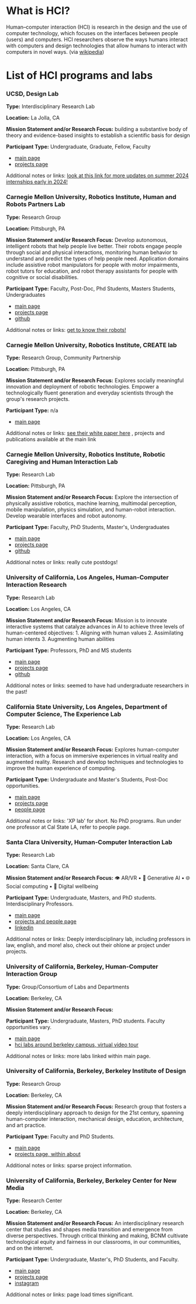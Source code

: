 # What is HCI?
Human–computer interaction (HCI) is research in the design and the use of computer technology, which focuses on the interfaces between people (users) and computers. HCI researchers observe the ways humans interact with computers and design technologies that allow humans to interact with computers in novel ways. (via [wikipedia](https://en.wikipedia.org/wiki/Human%E2%80%93computer_interaction#:~:text=Human%E2%80%93computer%20interaction%20(HCI),with%20computers%20in%20novel%20ways.))

# List of HCI programs and labs

### UCSD, Design Lab

**Type:** Interdisciplinary Research Lab

**Location:** La Jolla, CA

**Mission Statement and/or Research Focus:** building a substantive body of theory and evidence-based insights to establish a scientific basis for design

**Participant Type:** Undergraduate, Graduate, Fellow, Faculty

- [main page](https://designlab.ucsd.edu/)
- [projects page](https://designlab.ucsd.edu/research/)


Additional notes or links: [look at this link for more updates on summer 2024 internships  early in 2024!](https://designlab.ucsd.edu/jobs/internships/)


### Carnegie Mellon University, Robotics Institute, Human and Robots Partners Lab

**Type:** Research Group

**Location:** Pittsburgh, PA

**Mission Statement and/or Research Focus:** Develop autonomous, intelligent robots that help people live better. Their robots engage people through social and physical interactions, monitoring human behavior to understand and predict the types of help people need. Application domains include assistive robot manipulators for people with motor impairments, robot tutors for education, and robot therapy assistants for people with cognitive or social disabilities.

**Participant Type:** Faculty, Post-Doc, Phd Students, Masters Students, Undergraduates

- [main page](http://harp.ri.cmu.edu/)
- [projects page](http://harp.ri.cmu.edu/research/)
- [github](https://github.com/harplab)

Additional notes or links: [get to know their robots!](http://harp.ri.cmu.edu/bots/)


### Carnegie Mellon University, Robotics Institute, CREATE lab

**Type:** Research Group, Community Partnership

**Location:** Pittsburgh, PA

**Mission Statement and/or Research Focus:** Explores socially meaningful innovation and deployment of robotic technologies. Empower a technologically fluent generation and everyday scientists through the group's research projects.

**Participant Type:** n/a

- [main page](http://www.createlab.ri.cmu.edu/)

Additional notes or links: [see their white paper here](https://cmucreatelab.org/files/create_lab_white_paper.pdf) , projects and publications available at the main link


### Carnegie Mellon University, Robotics Institute, Robotic Caregiving and Human Interaction Lab

**Type:** Research Lab

**Location:** Pittsburgh, PA

**Mission Statement and/or Research Focus:** Explore the intersection of physically assistive robotics, machine learning, multimodal perception, mobile manipulation, physics simulation, and human-robot interaction. Develop wearable interfaces and robot autonomy.

**Participant Type:** Faculty, PhD Students, Master's, Undergraduates

- [main page](https://rchi-lab.github.io/members/)
- [projects page](https://rchi-lab.github.io/publications/)
- [github](https://github.com/orgs/RCHI-Lab/repositories)

Additional notes or links: really cute postdogs!



### University of California, Los Angeles, Human-Computer Interaction Research

**Type:** Research Lab

**Location:** Los Angeles, CA

**Mission Statement and/or Research Focus:** Mission is to innovate interactive systems that catalyze advances in AI to achieve three levels of human-centered objectives: 1. Aligning with human values 2. Assimilating human intents 3. Augmenting human abilities

**Participant Type:** Professors, PhD and MS students

- [main page](https://hci.ucla.edu/#aboutus)
- [projects page](https://hci.ucla.edu/#projects)
- [github](https://github.com/ucla-hci)

Additional notes or links: seemed to have had undergraduate researchers in the past!


### California State University, Los Angeles, Department of Computer Science, The Experience Lab

**Type:** Research Lab

**Location:** Los Angeles, CA

**Mission Statement and/or Research Focus:** Explores human-computer interaction, with a focus on immersive experiences in virtual reality and augmented reality. Research and develop techniques and technologies to improve the human experience of computing.

**Participant Type:** Undergraduate and Master's Students, Post-Doc opportunities.

- [main page](https://www.calstatela.edu/research/xplab)
- [projects page](https://www.calstatela.edu/research/xplab/research)
- [people page](https://www.calstatela.edu/research/xplab/people)

Additional notes or links: 'XP lab' for short. No PhD programs. Run under one professor at Cal State LA, refer to people page.


### Santa Clara University, Human-Computer Interaction Lab

**Type:** Research Lab

**Location:** Santa Clare, CA

**Mission Statement and/or Research Focus:** 👁️ AR/VR • 🎨 Generative AI • 🌐 Social computing • 🌱 Digital wellbeing

**Participant Type:** Undergraduate, Masters, and PhD students. Interdisciplinary Professors.

- [main page](https://scuhci.com/)
- [projects and people page](https://scuhci.com/projects/)
- [linkedin](https://www.linkedin.com/company/scu-hci/)

Additional notes or links: Deeply interdisciplinary lab, including professors in law, english, and more! also, check out their ohlone ar project under projects.


### University of California, Berkeley, Human-Computer Interaction Group

**Type:** Group/Consortium of Labs and Departments

**Location:** Berkeley, CA

**Mission Statement and/or Research Focus:** 

**Participant Type:** Undergraduate, Masters, PhD students. Faculty opportunities vary.

- [main page](https://hci.berkeley.edu/)
- [hci labs around berkeley campus, virtual video tour](https://www.youtube.com/watch?v=mdpO7hXcigg&t=3s&ab_channel=EricPaulos)

Additional notes or links: more labs linked within main page.


### University of California, Berkeley, Berkeley Institute of Design

**Type:** Research Group

**Location:** Berkeley, CA

**Mission Statement and/or Research Focus:** Research group that fosters a deeply interdisciplinary approach to design for the 21st century, spanning human-computer interaction, mechanical design, education, architecture, and art practice. 

**Participant Type:** Faculty and PhD Students.

- [main page](https://bid.berkeley.edu/)
- [projects page, within about](https://bid.berkeley.edu/about)

Additional notes or links: sparse project information.


### University of California, Berkeley, Berkeley Center for New Media

**Type:** Research Center

**Location:** Berkeley, CA

**Mission Statement and/or Research Focus:** An interdisciplinary research center that studies and shapes media transition and emergence from diverse perspectives. Through critical thinking and making, BCNM cultivate technological equity and fairness in our classrooms, in our communities, and on the internet.

**Participant Type:** Undergraduate, Master's, PhD Students, and Faculty.

- [main page](https://bcnm.berkeley.edu/)
- [projects page](https://bcnm.berkeley.edu/news-research/)
- [instagram](https://www.instagram.com/calnewmedia/)

Additional notes or links: page load times significant.